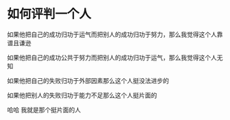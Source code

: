 # 如何评判一个人

如果他把自己的成功归功于运气而把别人的成功归功于努力，那么我觉得这个人靠谱且谦逊

如果他把自己的成功公共于努力而把别人的成功归功于运气，那么我觉得这个人无知

如果他把自己的失败归功于外部因素那么这个人挺没法进步的

如果他把别人的失败归功于能力不足那么这个人挺片面的

哈哈 我就是那个挺片面的人